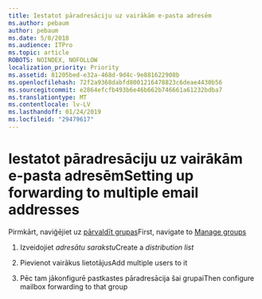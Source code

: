 ```yaml
---
title: Iestatot pāradresāciju uz vairākām e-pasta adresēm
ms.author: pebaum
author: pebaum
ms.date: 5/8/2018
ms.audience: ITPro
ms.topic: article
ROBOTS: NOINDEX, NOFOLLOW
localization_priority: Priority
ms.assetid: 81205bed-e32a-468d-9d4c-9e881622908b
ms.openlocfilehash: 72f2a9368dabfd8001216478823c6deae4430b56
ms.sourcegitcommit: e2864efcfb493b6e46b662b746661a61232bdba7
ms.translationtype: MT
ms.contentlocale: lv-LV
ms.lasthandoff: 01/24/2019
ms.locfileid: "29479617"
---
```

# <a name="setting-up-forwarding-to-multiple-email-addresses"></a><span data-ttu-id="1264a-102">Iestatot pāradresāciju uz vairākām e-pasta adresēm</span><span class="sxs-lookup"><span data-stu-id="1264a-102">Setting up forwarding to multiple email addresses</span></span>

<span data-ttu-id="1264a-103">Pirmkārt, naviģējiet uz [pārvaldīt grupas](https://portal.office.com/adminportal/home#/groups)</span><span class="sxs-lookup"><span data-stu-id="1264a-103">First, navigate to [Manage groups](https://portal.office.com/adminportal/home#/groups)</span></span>
  
1. <span data-ttu-id="1264a-104">Izveidojiet *adresātu sarakstu*</span><span class="sxs-lookup"><span data-stu-id="1264a-104">Create a  *distribution list*</span></span> 
    
2. <span data-ttu-id="1264a-105">Pievienot vairākus lietotājus</span><span class="sxs-lookup"><span data-stu-id="1264a-105">Add multiple users to it</span></span>
    
3. <span data-ttu-id="1264a-106">Pēc tam jākonfigurē pastkastes pāradresācija šai grupai</span><span class="sxs-lookup"><span data-stu-id="1264a-106">Then configure mailbox forwarding to that group</span></span>
    

